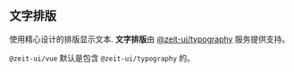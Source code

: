 ## 文字排版

使用精心设计的排版显示文本. **文字排版**由 [@zeit-ui/typography](https://github.com/zeit-ui/typography) 服务提供支持。

<zi-note>
<code>@zeit-ui/vue</code> 默认是包含 <code>@zeit-ui/typography</code> 的。
</zi-note>


<ex-code name="ex-typography-headings"></ex-code>

<ex-code name="ex-typography-paragraph"></ex-code>

<ex-code name="ex-typography-small"></ex-code>

<ex-code name="ex-typography-list"></ex-code>

<zi-spacer :y="3"></zi-spacer>
